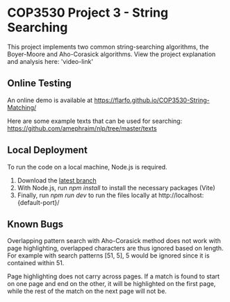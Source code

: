 # COP3530 Project 3 - String Searching
This project implements two common string-searching algorithms, the Boyer-Moore and Aho-Corasick algorithms. View the project explanation and analysis here: 'video-link'

## Online Testing
An online demo is available at https://flarfo.github.io/COP3530-String-Matching/

Here are some example texts that can be used for searching: https://github.com/amephraim/nlp/tree/master/texts

## Local Deployment
To run the code on a local machine, Node.js is required.

1. Download the [latest branch](https://github.com/flarfo/COP3530-String-Matching/archive/refs/heads/main.zip)
2. With Node.js, run *npm install* to install the necessary packages (Vite)
3. Finally, run *npm run dev* to run the files locally at http://localhost:{default-port}/

## Known Bugs
Overlapping pattern search with Aho-Corasick method does not work with page highlighting, overlapped characters are thus ignored based on length. For example with search patterns [51, 5], 5 would be ignored since it is contained within 51.

Page highlighting does not carry across pages. If a match is found to start on one page and end on the other, it will be highlighted on the first page, while the rest of the match on the next page will not be.
